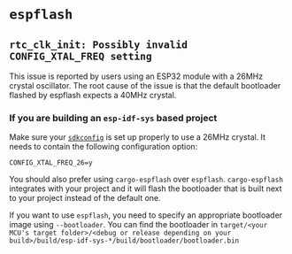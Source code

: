 # `espflash`

## `rtc_clk_init: Possibly invalid CONFIG_XTAL_FREQ setting`

This issue is reported by users using an ESP32 module with a 26MHz crystal oscillator. The root
cause of the issue is that the default bootloader flashed by espflash expects a 40MHz crystal.

### If you are building an `esp-idf-sys` based project

Make sure your [`sdkconfig`](https://github.com/esp-rs/esp-idf-sys/blob/master/BUILD-OPTIONS.md#sdkconfig)
is set up properly to use a 26MHz crystal. It needs to contain the following configuration option:

```
CONFIG_XTAL_FREQ_26=y
```

You should also prefer using `cargo-espflash` over `espflash`. `cargo-espflash` integrates with your
project and it will flash the bootloader that is built next to your project instead of the default
one.

If you want to use `espflash`, you need to specify an appropriate bootloader image using
`--bootloader`. You can find the bootloader in `target/<your MCU's target folder>/<debug or release depending on your build>/build/esp-idf-sys-*/build/bootloader/bootloader.bin`
